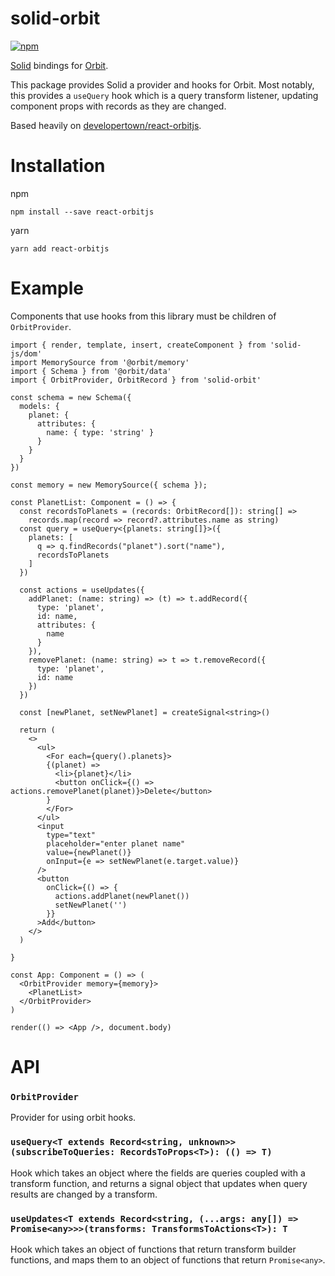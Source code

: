 # solid-orbit

[![npm](https://img.shields.io/npm/v/solid-orbit.svg)](https://www.npmjs.com/package/solid-orbit)

[Solid](https://github.com/ryansolid/solid) bindings for [Orbit](https://orbitjs.com/).

This package provides Solid a provider and hooks for Orbit. Most notably, this provides a `useQuery` hook which is a query transform listener, updating component props with records as they are changed.

Based heavily on [developertown/react-orbitjs](https://github.com/developertown/react-orbitjs).

# Installation

npm
```
npm install --save react-orbitjs
```

yarn
```
yarn add react-orbitjs
```

# Example

Components that use hooks from this library must be children of `OrbitProvider`. 

```tsx
import { render, template, insert, createComponent } from 'solid-js/dom'
import MemorySource from '@orbit/memory'
import { Schema } from '@orbit/data'
import { OrbitProvider, OrbitRecord } from 'solid-orbit'

const schema = new Schema({
  models: {
    planet: {
      attributes: {
        name: { type: 'string' }
      }
    }
  }
})

const memory = new MemorySource({ schema });

const PlanetList: Component = () => {
  const recordsToPlanets = (records: OrbitRecord[]): string[] =>
    records.map(record => record?.attributes.name as string)
  const query = useQuery<{planets: string[]}>({
    planets: [
      q => q.findRecords("planet").sort("name"),
      recordsToPlanets
    ]
  })

  const actions = useUpdates({
    addPlanet: (name: string) => (t) => t.addRecord({
      type: 'planet', 
      id: name,
      attributes: {
        name
      }
    }),
    removePlanet: (name: string) => t => t.removeRecord({
      type: 'planet',
      id: name
    })
  })

  const [newPlanet, setNewPlanet] = createSignal<string>()

  return (
    <>
      <ul>
        <For each={query().planets}>
        {(planet) =>
          <li>{planet}</li>
          <button onClick={() => actions.removePlanet(planet)}>Delete</button>
        }
        </For>
      </ul>
      <input
        type="text"
        placeholder="enter planet name"
        value={newPlanet()}
        onInput={e => setNewPlanet(e.target.value)}
      />
      <button
        onClick={() => {
          actions.addPlanet(newPlanet())
          setNewPlanet('')
        }}
      >Add</button>
    </>
  )

}

const App: Component = () => (
  <OrbitProvider memory={memory}>
    <PlanetList>
  </OrbitProvider>
)

render(() => <App />, document.body)
```

# API

### `OrbitProvider`

Provider for using orbit hooks.

### `useQuery<T extends Record<string, unknown>>(subscribeToQueries: RecordsToProps<T>): (() => T)`

Hook which takes an object where the fields are queries coupled with a transform function, and returns a signal object that updates when query results are changed by a transform.

### `useUpdates<T extends Record<string, (...args: any[]) => Promise<any>>>(transforms: TransformsToActions<T>): T`

Hook which takes an object of functions that return transform builder functions, and maps them to an object of functions that return `Promise<any>`.

